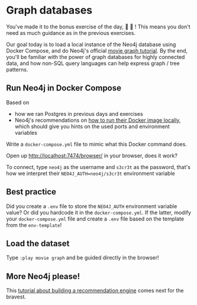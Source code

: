 # Graph databases

You've made it to the bonus exercise of the day, 💪 🧠 ! This means you don't need as much guidance as in the previous exercises.

Our goal today is to load a local instance of the Neo4j database using Docker Compose, and do Neo4j's official [movie graph tutorial](https://neo4j.com/developer/cypher/guide-cypher-basics/#cypher-movie-find). By the end, you'll be familiar with the power of graph databases for highly connected data, and how non-SQL query languages can help express graph / tree patterns.

## Run Neo4j in Docker Compose

Based on
- how we ran Postgres in previous days and exercises
- Neo4j's recommendations on [how to run their Docker image locally](https://neo4j.com/developer/docker/), which should give you hints on the used ports and environment variables

Write a `docker-compose.yml` file to mimic what this Docker command does.

Open up [http://localhost:7474/browser/](http://localhost:7474/browser/) in your browser, does it work?

To connect, type `neo4j` as the username and `s3cr3t` as the password, that's how we interpret their `NEO4J_AUTH=neo4j/s3cr3t` environment variable

## Best practice

Did you create a `.env` file to store the `NEO4J_AUTH` environment variable value? Or did you hardcode it in the `docker-compose.yml`. If the latter, modify your `docker-compose.yml` file and create a `.env` file based on the template from the `env-template`!

## Load the dataset

Type `:play movie graph` and be guided directly in the browser!


## More Neo4j please!

This [tutorial about building a recommendation engine](https://neo4j.com/developer/cypher/guide-build-a-recommendation-engine/) comes next for the bravest.
